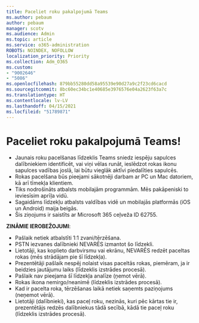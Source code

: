 ```yaml
---
title: Paceliet roku pakalpojumā Teams
ms.author: pebaum
author: pebaum
manager: scotv
ms.audience: Admin
ms.topic: article
ms.service: o365-administration
ROBOTS: NOINDEX, NOFOLLOW
localization_priority: Priority
ms.collection: Adm_O365
ms.custom:
- "9002646"
- "5086"
ms.openlocfilehash: 879bb55280dd58a95539e90d27a9c2f23cd6cacd
ms.sourcegitcommit: 8bc60ec34bc1e40685e3976576e04a2623f63a7c
ms.translationtype: HT
ms.contentlocale: lv-LV
ms.lasthandoff: 04/15/2021
ms.locfileid: "51789871"
---
```

# <a name="raise-your-hand-in-teams"></a>Paceliet roku pakalpojumā Teams!

- Jaunais roku pacelšanas līdzeklis Teams sniedz iespēju sapulces dalībniekiem identificēt, vai viņi vēlas runāt, ieslēdzot rokas ikonu sapulces vadības joslā, lai būtu vieglāk aktīvi piedalīties sapulcēs.
- Rokas pacelšana būs pieejami sākotnēji darbam ar PC un Mac datoriem, kā arī tīmekļa klientiem.
- Tiks nodrošināts atbalsts mobilajām programmām. Mēs pakāpeniski to ieviesīsim aprīļa vidū.
- Sagaidāms līdzekļu atbalsts valdības vidē un mobilajās platformās (iOS un Android) maija beigās.
- Šis ziņojums ir saistīts ar Microsoft 365 ceļveža ID 62755.

**ZINĀMIE IEROBEŽOJUMI**:

- Pašlaik netiek atbalstīti 1:1 zvani/tērzēšana.
- PSTN iezvanes dalībnieki NEVARĒS izmantot šo līdzekli.
- Lietotāji, kas koplieto darbvirsmu vai ekrānu, NEVARĒS redzēt paceltas rokas (mēs strādājam pie šī līdzekļa).
- Prezentētāji pašlaik nespēj nolaist visas paceltās rokas, piemēram, ja ir beidzies jautājumu laiks (līdzeklis izstrādes procesā).
- Pašlaik nav pieejama šī līdzekļa analīze (ņemot vērā).
- Rokas ikona nemirgo/neanimē (līdzeklis izstrādes procesā).
- Kad ir pacelta roka, tērzēšanas laikā netiek saņemts paziņojums (neņemot vērā).
- Lietotāji (dalībnieki), kas paceļ roku, nezinās, kuri pēc kārtas tie ir, prezentētājs redzēs dalībniekus tādā secībā, kādā tie paceļ roku (līdzeklis izstrādes procesā).
